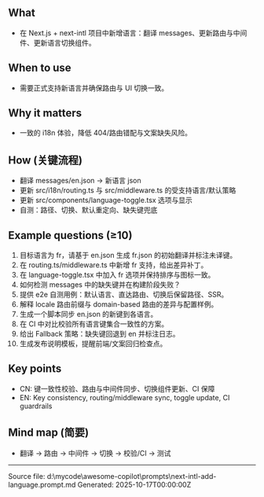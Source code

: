 ## What
- 在 Next.js + next-intl 项目中新增语言：翻译 messages、更新路由与中间件、更新语言切换组件。

## When to use
- 需要正式支持新语言并确保路由与 UI 切换一致。

## Why it matters
- 一致的 i18n 体验，降低 404/路由错配与文案缺失风险。

## How (关键流程)
- 翻译 messages/en.json → 新语言 json
- 更新 src/i18n/routing.ts 与 src/middleware.ts 的受支持语言/默认策略
- 更新 src/components/language-toggle.tsx 选项与显示
- 自测：路径、切换、默认重定向、缺失键兜底

## Example questions (≥10)
1. 目标语言为 fr，请基于 en.json 生成 fr.json 的初始翻译并标注未译键。
2. 在 routing.ts/middleware.ts 中新增 fr 支持，给出差异补丁。
3. 在 language-toggle.tsx 中加入 fr 选项并保持排序与图标一致。
4. 如何检测 messages 中的缺失键并在构建阶段失败？
5. 提供 e2e 自测用例：默认语言、直达路由、切换后保留路径、SSR。
6. 解释 locale 路由前缀与 domain-based 路由的差异与配置样例。
7. 生成一个脚本同步 en.json 的新键到各语言。
8. 在 CI 中对比校验所有语言键集合一致性的方案。
9. 给出 Fallback 策略：缺失键回退到 en 并标注日志。
10. 生成发布说明模板，提醒前端/文案回归检查点。

## Key points
- CN: 键一致性校验、路由与中间件同步、切换组件更新、CI 保障
- EN: Key consistency, routing/middleware sync, toggle update, CI guardrails

## Mind map (简要)
- 翻译 → 路由 → 中间件 → 切换 → 校验/CI → 测试

---
Source file: d:\mycode\awesome-copilot\prompts\next-intl-add-language.prompt.md
Generated: 2025-10-17T00:00:00Z
